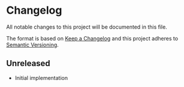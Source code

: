 # Changelog

All notable changes to this project will be documented in this file.

The format is based on [Keep a Changelog][changelog] and this project adheres
to [Semantic Versioning][semver].

## Unreleased

- Initial implementation


[changelog]: http://keepachangelog.com/en/1.0.0/
[semver]: http://semver.org/spec/v2.0.0.html
